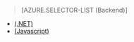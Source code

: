 <!-- deleted by customization
> [AZURE.SELECTOR-LIST (Platform | Backend)]
- [(Any | .NET)](../articles/mobile-services-dotnet-backend-schedule-recurring-tasks.md)
- [(Any | Javascript)](../articles/mobile-services-schedule-recurring-tasks.md)
-->
<!-- keep by customization: begin -->
> [AZURE.SELECTOR-LIST (Backend)]
- [(.NET)](/documentation/articles/mobile-services-dotnet-backend-schedule-recurring-tasks)
- [(Javascript)](/documentation/articles/mobile-services-schedule-recurring-tasks)
<!-- keep by customization: end -->

